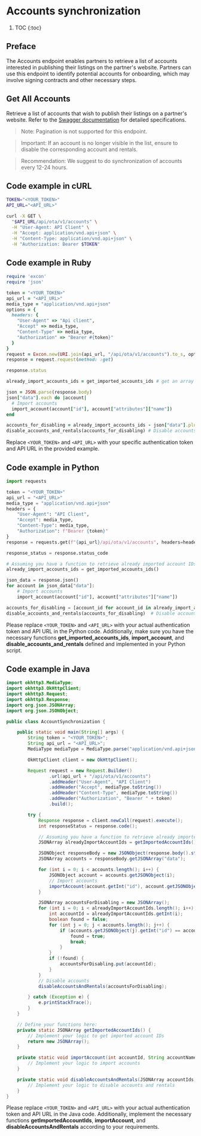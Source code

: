 # Accounts synchronization

1. TOC
{:toc}

## Preface

The Accounts endpoint enables partners to retrieve a list of accounts interested in publishing their listings on the partner's website. Partners can use this endpoint to identify potential accounts for onboarding, which may involve signing contracts and other necessary steps.

## Get All Accounts

Retrieve a list of accounts that wish to publish their listings on a partner's website. Refer to the [Swagger documentation](https://demo.platforms.bookingsync.com/api-docs/index.html) for detailed specifications.

> Note: Pagination is not supported for this endpoint.

> Important: If an account is no longer visible in the list, ensure to disable the corresponding account and rentals.

> Recommendation: We suggest to do synchronization of accounts every 12-24 hours.


## Code example in cURL

~~~bash
TOKEN="<YOUR_TOKEN>"
API_URL="<API_URL>"

curl -X GET \
  "$API_URL/api/ota/v1/accounts" \
  -H "User-Agent: API Client" \
  -H "Accept: application/vnd.api+json" \
  -H "Content-Type: application/vnd.api+json" \
  -H "Authorization: Bearer $TOKEN"
~~~

## Code example in Ruby

~~~ruby
require 'excon'
require 'json'

token = "<YOUR_TOKEN>"
api_url = "<API_URL>"
media_type = "application/vnd.api+json"
options = {
  headers: {
    "User-Agent" => "Api client",
    "Accept" => media_type,
    "Content-Type" => media_type,
    "Authorization" => "Bearer #{token}"
  }
}
request = Excon.new(URI.join(api_url, "/api/ota/v1/accounts").to_s, options)
response = request.request(method: :get)

response.status

already_import_accounts_ids = get_imported_accounts_ids # get an array of already imported accounts, Ex result: [1,2,3]

json = JSON.parse(response.body)
json["data"].each do |account|
  # Import accounts
  import_account(account["id"], account["attributes"]["name"])
end

accounts_for_disabling = already_import_accounts_ids - json["data"].pluck("id")
disable_accounts_and_rentals(accounts_for_disabling) # Disable accounts
~~~

Replace `<YOUR_TOKEN>` and `<API_URL>` with your specific authentication token and API URL in the provided example.

## Code example in Python

~~~python
import requests

token = "<YOUR_TOKEN>"
api_url = "<API_URL>"
media_type = "application/vnd.api+json"
headers = {
    "User-Agent": "API Client",
    "Accept": media_type,
    "Content-Type": media_type,
    "Authorization": f"Bearer {token}"
}
response = requests.get(f"{api_url}/api/ota/v1/accounts", headers=headers)

response_status = response.status_code

# Assuming you have a function to retrieve already imported account IDs: get_imported_accounts_ids
already_import_accounts_ids = get_imported_accounts_ids()

json_data = response.json()
for account in json_data["data"]:
    # Import accounts
    import_account(account["id"], account["attributes"]["name"])

accounts_for_disabling = [account_id for account_id in already_import_accounts_ids if account_id not in [a["id"] for a in json_data["data"]]]
disable_accounts_and_rentals(accounts_for_disabling)  # Disable accounts
~~~

Please replace `<YOUR_TOKEN>` and `<API_URL>` with your actual authentication token and API URL in the Python code. Additionally, make sure you have the necessary functions **get_imported_accounts_ids**, **import_account**, and **disable_accounts_and_rentals** defined and implemented in your Python script.

## Code example in Java

~~~java
import okhttp3.MediaType;
import okhttp3.OkHttpClient;
import okhttp3.Request;
import okhttp3.Response;
import org.json.JSONArray;
import org.json.JSONObject;

public class AccountSynchronization {

    public static void main(String[] args) {
        String token = "<YOUR_TOKEN>";
        String api_url = "<API_URL>";
        MediaType mediaType = MediaType.parse("application/vnd.api+json");

        OkHttpClient client = new OkHttpClient();

        Request request = new Request.Builder()
                .url(api_url + "/api/ota/v1/accounts")
                .addHeader("User-Agent", "API Client")
                .addHeader("Accept", mediaType.toString())
                .addHeader("Content-Type", mediaType.toString())
                .addHeader("Authorization", "Bearer " + token)
                .build();

        try {
            Response response = client.newCall(request).execute();
            int responseStatus = response.code();

            // Assuming you have a function to retrieve already imported account IDs: getImportedAccountIds()
            JSONArray alreadyImportAccountIds = getImportedAccountIds();

            JSONObject responseBody = new JSONObject(response.body().string());
            JSONArray accounts = responseBody.getJSONArray("data");

            for (int i = 0; i < accounts.length(); i++) {
                JSONObject account = accounts.getJSONObject(i);
                // Import accounts
                importAccount(account.getInt("id"), account.getJSONObject("attributes").getString("name"));
            }

            JSONArray accountsForDisabling = new JSONArray();
            for (int i = 0; i < alreadyImportAccountIds.length(); i++) {
                int accountId = alreadyImportAccountIds.getInt(i);
                boolean found = false;
                for (int j = 0; j < accounts.length(); j++) {
                    if (accounts.getJSONObject(j).getInt("id") == accountId) {
                        found = true;
                        break;
                    }
                }
                if (!found) {
                    accountsForDisabling.put(accountId);
                }
            }
            // Disable accounts
            disableAccountsAndRentals(accountsForDisabling);

        } catch (Exception e) {
            e.printStackTrace();
        }
    }

    // Define your functions here:
    private static JSONArray getImportedAccountIds() {
        // Implement your logic to get imported account IDs
        return new JSONArray();
    }

    private static void importAccount(int accountId, String accountName) {
        // Implement your logic to import accounts
    }

    private static void disableAccountsAndRentals(JSONArray accountIds) {
        // Implement your logic to disable accounts and rentals
    }
}
~~~

Please replace `<YOUR_TOKEN>` and `<API_URL>` with your actual authentication token and API URL in the Java code. Additionally, implement the necessary functions **getImportedAccountIds**, **importAccount**, and **disableAccountsAndRentals** according to your requirements.